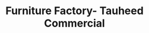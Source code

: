 ---
title: "Furniture Factory- Tauheed Commercial"
url: /karachi/furniture-factory-tauheed-commercial/
shop: Möbel
---
